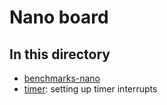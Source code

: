 # Nano board

## In this directory

* [benchmarks-nano](benchmarks-nano)
* [timer](timer): setting up timer interrupts
